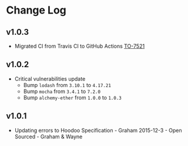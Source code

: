 # Change Log

## v1.0.3

- Migrated CI from Travis CI to GitHub Actions [TO-7521](https://loyaltynz.atlassian.net/browse/TO-7521)

## v1.0.2

- Critical vulnerabilities update
  - Bump `lodash` from `3.10.1` to `4.17.21`
  - Bump `mocha` from `3.4.1` to `7.2.0`
  - Bump `alchemy-ether` from `1.0.0` to `1.0.3`

## v1.0.1

- Updating errors to Hoodoo Specification - Graham 2015-12-3 - Open Sourced - Graham & Wayne
